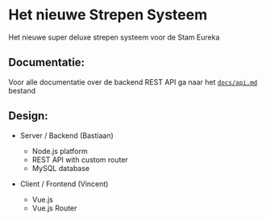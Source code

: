 # Het nieuwe Strepen Systeem
Het nieuwe super deluxe strepen systeem voor de Stam Eureka

## Documentatie:
Voor alle documentatie over de backend REST API ga naar het [`docs/api.md`](docs/api.md) bestand

## Design:
- Server / Backend (Bastiaan)
    - Node.js platform
    - REST API with custom router
    - MySQL database

- Client / Frontend (Vincent)
    - Vue.js
    - Vue.js Router
